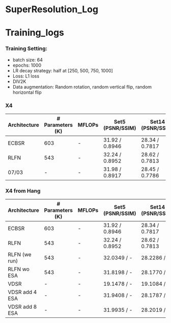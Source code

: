 # SuperResolution_Log
 
# Training_logs

### Training Setting:

- batch size: 64
- epochs: 1000
- LR decay strategy: half at [250, 500, 750, 1000]
- Loss: L1 loss
- DIV2K
- Data augmentation: Random rotation, random vertical flip, random horizontal flip

### X4
| Architecture      | # Parameters (K) | MFLOPs | Set5 (PSNR/SSIM) | Set14 (PSNR/SSIM) | B100 (PSNR/SSIM) | Urban100 (PSNR/SSIM) |
| ----------------- | ------------ | ------ | -------------------------- | -------------------------- | -------------------------- | -------------------------- |
| ECBSR | 603 | - | 31.92 / 0.8946 | 28.34 / 0.7817 | 27.48 / 0.7393 | 25.81 / 0.7773 |
| RLFN | 543 | - | 32.24 / 0.8952 | 28.62 / 0.7813 | 27.60 / 0.7364 | 26.17 / 0.7877 |
| 07/03 | - | - | 31.98 / 0.8917 | 28.45 / 0.7786 | 27.50 / 0.7338 | 25.77 / 0.7756 |



### X4  from Hang
| Architecture      | # Parameters (K) | MFLOPs | Set5 (PSNR/SSIM) | Set14 (PSNR/SSIM) | B100 (PSNR/SSIM) | Urban100 (PSNR/SSIM) |
| ----------------- | ------------ | ------ | -------------------------- | -------------------------- | -------------------------- | -------------------------- |
| ECBSR | 603 | - | 31.92 / 0.8946 | 28.34 / 0.7817 | 27.48 / 0.7393 | 25.81 / 0.7773 |
| RLFN | 543 | - | 32.24 / 0.8952 | 28.62 / 0.7813 | 27.60 / 0.7364 | 26.17 / 0.7877 |
| RLFN (we run) | 543 | - | 32.0349 / - | 28.2286 / - | 27.5677 / - | 26.0671 / - |
| RLFN wo ESA| 543 | - | 31.8198 / - | 28.1770 / - | 27.5285 / - | 27.5285 / - |
| VDSR | - | - |19.1478 / - | 19.1084 / - | 20.0789 / - | 17.3549 /- |
| VDSR add 4 ESA | - | - |31.9408 / - | 28.1787 / - | 27.5458 / - | 25.9042 /- |
| VDSR add 8 ESA | - | - |31.9935 / - | 28.2019 / - | 27.5549 / - | 25.9343 /- |
